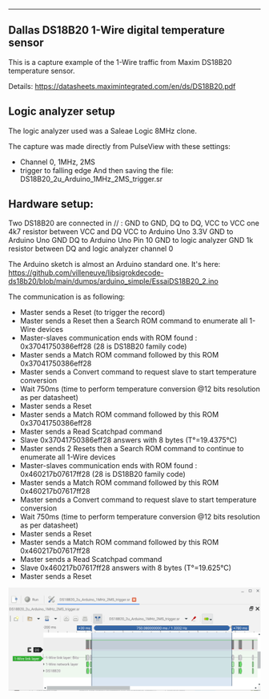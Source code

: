-------------------------------------------------------------------------------
Dallas DS18B20 1-Wire digital temperature sensor
-------------------------------------------------------------------------------

This is a capture example of the 1-Wire traffic from Maxim DS18B20 temperature sensor.

Details:
https://datasheets.maximintegrated.com/en/ds/DS18B20.pdf

Logic analyzer setup
--------------------

The logic analyzer used was a Saleae Logic 8MHz clone.

The capture was made directly from PulseView with these settings:
- Channel 0, 1MHz, 2MS
- trigger to falling edge
And then saving the file: DS18B20_2u_Arduino_1MHz_2MS_trigger.sr

Hardware setup:
--------------

Two DS18B20 are connected in // : GND to GND, DQ to DQ, VCC to VCC
one 4k7 resistor between VCC and DQ
VCC to Arduino Uno 3.3V
GND to Arduino Uno GND
DQ to Arduino Uno Pin 10
GND to logic analyzer GND
1k resistor between DQ and logic analyzer channel 0

The Arduino sketch is almost an Arduino standard one.
It's here: 
https://github.com/villeneuve/libsigrokdecode-ds18b20/blob/main/dumps/arduino_simple/EssaiDS18B20_2.ino

The communication is as following:
 - Master sends a Reset (to trigger the record)
 - Master sends a Reset then a Search ROM command to enumerate all 1-Wire devices
 - Master-slaves communication ends with ROM found : 0x37041750386eff28 (28 is DS18B20 family code)
 - Master sends a Match ROM command followed by this ROM 0x37041750386eff28
 - Master sends a Convert command to request slave to start temperature conversion
 - Wait 750ms (time to perform temperature conversion @12 bits resolution as per datasheet)
 - Master sends a Reset
 - Master sends a Match ROM command followed by this ROM 0x37041750386eff28
 - Master sends a Read Scatchpad command
 - Slave 0x37041750386eff28 answers with 8 bytes (T°=19.4375°C)
 - Master sends 2 Resets then a Search ROM command to continue to enumerate all 1-Wire devices
 - Master-slaves communication ends with ROM found : 0x460217b07617ff28 (28 is DS18B20 family code)
 - Master sends a Match ROM command followed by this ROM 0x460217b07617ff28
 - Master sends a Convert command to request slave to start temperature conversion
 - Wait 750ms (time to perform temperature conversion @12 bits resolution as per datasheet)
 - Master sends a Reset
 - Master sends a Match ROM command followed by this ROM 0x460217b07617ff28
 - Master sends a Read Scatchpad command
 - Slave 0x460217b07617ff28 answers with 8 bytes (T°=19.625°C)
 - Master sends a Reset
 
 <img src="https://github.com/villeneuve/libsigrokdecode-ds18b20/blob/main/screenshots/Screenshot 2021-10-02 11.40.04.png">
